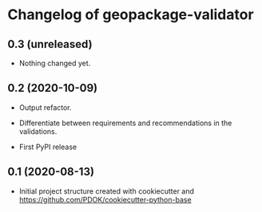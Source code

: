Changelog of geopackage-validator
===================================================


0.3 (unreleased)
----------------

- Nothing changed yet.


0.2 (2020-10-09)
----------------

- Output refactor.

- Differentiate between requirements and recommendations in the validations.

- First PyPI release


0.1 (2020-08-13)
----------------

- Initial project structure created with cookiecutter and
  https://github.com/PDOK/cookiecutter-python-base
